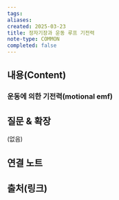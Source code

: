 ```yaml
---
tags:
aliases: 
created: 2025-03-23
title: 정자기장과 운동 루프 기전력
note-type: COMMON
completed: false
---
```


## 내용(Content)

### 운동에 의한 기전력(motional emf)



## 질문 & 확장

(없음)

## 연결 노트

## 출처(링크)

